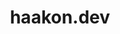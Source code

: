 ---
title: 'haakon.dev'
url: 'https://haakon.dev'
tags: ['web designer', 'web developer', 'ux', 'react']
updatesFeed: 'https://haakon.dev/articles'
nsfw: false
rss: false
---